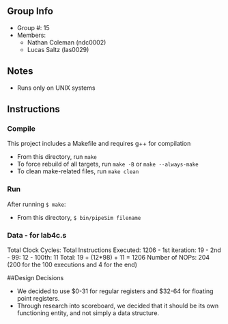 ## Group Info
- Group #: 15
- Members:
    - Nathan Coleman (ndc0002)
    - Lucas Saltz (las0029)

## Notes
- Runs only on UNIX systems

## Instructions
### Compile
This project includes a Makefile and requires g++ for compilation
- From this directory, run ```make```
- To force rebuild of all targets, run ```make -B``` or ```make --always-make```
- To clean make-related files, run ```make clean```

### Run
After running ```$ make```:
- From this directory, ```$ bin/pipeSim filename```


### Data - for lab4c.s
Total Clock Cycles: 
Total Instructions Executed: 1206 
	- 1st iteration: 19
	- 2nd - 99: 12
	- 100th: 11
	Total: 19 + (12*98) + 11 = 1206
Number of NOPs: 204 (200 for the 100 executions and 4 for the end)


##Design Decisions

- We decided to use $0-31 for regular registers and $32-64 for floating point registers. 
- Through research into scoreboard, we decided that it should be its own functioning entity, and not simply a data structure. 

